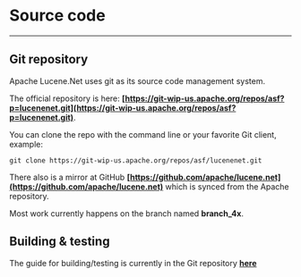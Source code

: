 # Source code

---

## Git repository

Apache Lucene.Net uses git as its source code management system.

The official repository is here: **[https://git-wip-us.apache.org/repos/asf?p=lucenenet.git](https://git-wip-us.apache.org/repos/asf?p=lucenenet.git)**.

You can clone the repo with the command line or your favorite Git client, example:

```
git clone https://git-wip-us.apache.org/repos/asf/lucenenet.git
```

There also is a mirror at GitHub **[https://github.com/apache/lucene.net](https://github.com/apache/lucene.net)** which is synced from the Apache repository.

Most work currently happens on the branch named **branch_4x**.

## Building & testing

The guide for building/testing is currently in the Git repository **[here](https://github.com/apache/lucenenet/blob/master/README.md#building-and-testing)**

